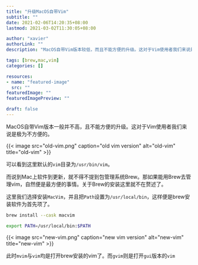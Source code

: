 ```yaml
---
title: "升级MacOS自带Vim"
subtitle: ""
date: 2021-02-06T14:20:35+08:00
lastmod: 2021-03-02T11:30:05+08:00

author: "xavier"
authorLink: ""
description: "MacOS自带Vim版本较低，而且不能方便的升级。这对于Vim使用者我们来说是极为不方便的。"

tags: [brew,mac,vim]
categories: []

resources:
- name: "featured-image"
  src: ""
featuredImage: ""
featuredImagePreview: ""

draft: false
---
```


<!--more-->

MacOS自带Vim版本一般并不高，且不能方便的升级。这对于Vim使用者我们来说是极为不方便的。

{{< image src="old-vim.png" caption="old vim version" alt="old-vim" title="old-vim" >}}

可以看到这里默认的`vim`目录为`/usr/bin/vim`。

而说到Mac上软件到更新，就不得不提到包管理系统Brew。那如果能用Brew去管理vim，自然便是最方便的事情。关于Brew的安装这里就不在赘述了。

这里我们选择安装`MacVim`，并且把`Path`设置为`/usr/local/bin`，这样便是brew安装软件为首先项了。

``` bash
brew install --cask macvim

export PATH=/usr/local/bin:$PATH
```

{{< image src="new-vim.png" caption="new vim version" alt="new-vim" title="new-vim" >}}

此时`mvim`与`vim`均是打开brew安装的vim了。而`gvim`则是打开`gui`版本的`vim`
